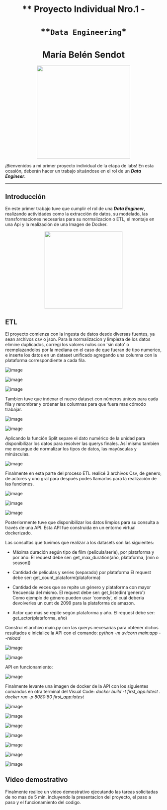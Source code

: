 # <h1 align=center> ** Proyecto Individual Nro.1 - 

# <h1 align=center>**`Data Engineering`*</h1>

<h1 align=center>María Belén Sendot</h1>
  
<p align="center">
<img src=https://user-images.githubusercontent.com/111015749/206626200-1577e4a8-be9c-4b91-8cce-d8ad19534399.png height=300>
</p>
  
¡Bienvenidos a mi primer proyecto individual de la etapa de labs! En esta ocasión, deberán hacer un trabajo situándose en el rol de un ***Data Engineer***.  

<hr>  

## **Introducción**

En este primer trabajo tuve que cumplir el rol de una ***Data Engineer***, realizando actividades como la extracción de datos, su modelado, las transformaciones necesarias para su normalizacion o ETL, el montaje en una Api y la realización de una Imagen de Docker.

<p align="center">
<img src = 'https://user-images.githubusercontent.com/111015749/206627044-8b1d9613-0800-4597-869e-1baad4b32172.png' height=250><p>
  

## **ETL**

El proyecto comienza con la ingesta de datos desde diversas fuentes, ya sean archivos csv o json. Para la normalizacion y limpieza de los datos elimine duplicados, corregi los valores nulos con 'sin dato' o reemplazandolos por la mediana en el caso de que fueran de tipo numerico, e inserte los datos en un dataset unificado agregando una columna con la plataforma correspondiente a cada fila.

  ![image](https://user-images.githubusercontent.com/111015749/206627755-5801bf50-9267-45b9-b1db-f5bd7658c1ef.png)
  
  ![image](https://user-images.githubusercontent.com/111015749/206628298-7e500bea-d084-455c-84ce-0bb92a7d879a.png)

  ![image](https://user-images.githubusercontent.com/111015749/206628559-5bdc360c-70a4-4c34-b47e-eaebd3d2acec.png)


Tambien tuve que indexar el nuevo dataset con números únicos para cada fila y renombrar y ordenar las columnas para que fuera mas cómodo trabajar.

  ![image](https://user-images.githubusercontent.com/111015749/206628012-8afe8881-32c0-4aec-b764-2099b75a954d.png)

  ![image](https://user-images.githubusercontent.com/111015749/206628084-6b3ddf1e-6dcf-4a19-9487-885c9c8ff59c.png)


Aplicando la función Split separe el dato numérico de la unidad para disponibilizar los datos para resolver las querys finales. Así mismo tambien me encargue de normalizar los tipos de datos, las mayúsculas y minúsculas. 

 ![image](https://user-images.githubusercontent.com/111015749/206628727-4a6149cf-d294-4a4a-b445-71ae00d1d6d3.png)

Finalmente en esta parte del proceso ETL realicé 3 archivos Csv, de genero, de actores y uno gral para después podes llamarlos para la realización de las funciones.

 ![image](https://user-images.githubusercontent.com/111015749/206628816-dcf4e168-2ff9-4923-a6b8-28c2ed2f2818.png)

  ![image](https://user-images.githubusercontent.com/111015749/206628871-9861ee0d-e005-40fb-af4e-7bdadb82cc63.png)

  ![image](https://user-images.githubusercontent.com/111015749/206628912-64127be2-6404-4935-9fba-bd7db77b874a.png)

  
Posteriormente tuve que disponibilizar los datos limpios para su consulta a través de una API. Esta API fue construida en un entorno virtual dockerizado.

Las consultas que tuvimos que realizar a los datasets son las siguientes:

+ Máxima duración según tipo de film (película/serie), por plataforma y por año:
    El request debe ser: get_max_duration(año, plataforma, [min o season])

+ Cantidad de películas y series (separado) por plataforma
    El request debe ser: get_count_plataform(plataforma)  
  
+ Cantidad de veces que se repite un género y plataforma con mayor frecuencia del mismo.
    El request debe ser: get_listedin('genero')  
    Como ejemplo de género pueden usar 'comedy', el cuál deberia devolverles un cunt de 2099 para la plataforma de amazon.

+ Actor que más se repite según plataforma y año.
  El request debe ser: get_actor(plataforma, año)

Construi el archivo main.py con las querys necesarias para obtener dichos resultados e inicialice la API con el comando:  *python -m uvicorn main:app --reload*
  
  ![image](https://user-images.githubusercontent.com/111015749/206629327-9b8fb46d-94cf-4fd8-8b0c-4062a0c84ee4.png)

  ![image](https://user-images.githubusercontent.com/111015749/206629620-8a1dd6bc-2bdc-4b77-857f-d4d66ad1e189.png)

 API en funcionamiento:
 
  ![image](https://user-images.githubusercontent.com/111015749/206629973-6b03af7f-ac74-4ab6-aaa0-5c08723db221.png)

Finalmente levante una imagen de docker de la API con los siguientes comandos en otra terminal del Visual Code:
  *docker build -t first_app:latest .*
  *docker run -p 8080:80  first_app:latest*
  
  ![image](https://user-images.githubusercontent.com/111015749/206630321-90b677a4-2d65-4df3-ad00-23c234e39d89.png)

  ![image](https://user-images.githubusercontent.com/111015749/206630371-c562bd71-a341-4eb4-95b6-877e6e337512.png)

  ![image](https://user-images.githubusercontent.com/111015749/206630412-e2dba949-c36b-4e69-bbca-af6921c12529.png)
  
  ![image](https://user-images.githubusercontent.com/111015749/206630458-3e3c886f-6c47-4668-ac90-2f59276f1a19.png)

  ![image](https://user-images.githubusercontent.com/111015749/206630556-9b479310-20bb-495e-990c-5c99eba5f94b.png)

  ![image](https://user-images.githubusercontent.com/111015749/206630620-35fdfa2c-8133-49dd-9b4a-cf38c1231f0d.png)

  ![image](https://user-images.githubusercontent.com/111015749/206630669-f2871f4f-99a0-46d8-b9da-b5b9c3657c28.png)



## **Video demostrativo**

Finalmente realice un video demostrativo ejecutando las tareas solicitadas de no mas de 5 min. incluyendo la presentacion del proyecto, el paso a paso y el funcionamiento del codigo.
